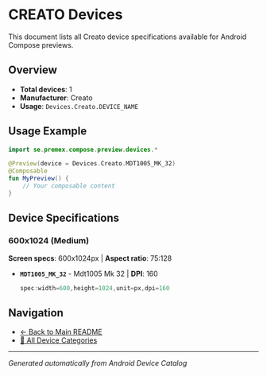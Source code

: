 # CREATO Devices

This document lists all Creato device specifications available for Android Compose previews.

## Overview

- **Total devices**: 1
- **Manufacturer**: Creato
- **Usage**: `Devices.Creato.DEVICE_NAME`

## Usage Example

```kotlin
import se.premex.compose.preview.devices.*

@Preview(device = Devices.Creato.MDT1005_MK_32)
@Composable
fun MyPreview() {
    // Your composable content
}
```

## Device Specifications

### 600x1024 (Medium)

**Screen specs**: 600x1024px | **Aspect ratio**: 75:128

- **`MDT1005_MK_32`** - Mdt1005 Mk 32 | **DPI**: 160
  ```kotlin
  spec:width=600,height=1024,unit=px,dpi=160
  ```

## Navigation

- [← Back to Main README](../../README.md)
- [📱 All Device Categories](../README.md)

---
*Generated automatically from Android Device Catalog*
